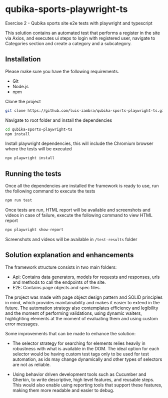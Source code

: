# qubika-sports-playwright-ts

Exercise 2 - Qubika sports site e2e tests with playwright and typescript

This solution contains an automated test that performs a register in the site via Axios, and executes ui steps to login with registered user, navigate to Categories section and create a category and a subcategory.

## Installation
Please make sure you have the following requirements.
- Git
- Node.js
- npm

Clone the project
```sh
git clone https://github.com/luis-zambra/qubika-sports-playwright-ts.git
```
Navigate to root folder and install the dependencies
```sh
cd qubika-sports-playwright-ts
npm install
```
Install playwright dependencies, this will include the Chromium browser where the tests will be executed
```sh
npx playwright install
```

## Running the tests
Once all the dependencies are installed the framework is ready to use, run the following command to execute the tests
```sh
npm run test
```
Once tests are run, HTML report will be available and screenshots and videos in case of failure, execute the following command to view HTML report
```sh
npx playwright show-report
```
Screenshots and videos will be available in `/test-results` folder

## Solution explanation and enhancements

The framework structure consists in two main folders:
- Api: Contains data generators, models for requests and responses, urls and methods to call the endpoints of the site.
- E2E: Contains page objects and spec files.

The project was made with page object design pattern and SOLID principles in mind, which provides maintainability and makes it easier to extend in the future. The automation strategy also contemplates efficiency and legibility and the moment of performing validations, using dynamic waiters, highlighting elements at the moment of evaluating them and using custom error messages.

Some improvements that can be made to enhance the solution:
- The selector strategy for searching for elements relies heavily in robustness with what is available in the DOM. The ideal option for each selector would be having custom test tags only to be used for test automation, as ids may change dynamically and other types of selectors are not as reliable.

- Using behavior driven development tools such as Cucumber and Gherkin, to write descriptive, high level features, and reusable steps. This would also enable using reporting tools that support these features, making them more readable and easier to debug.